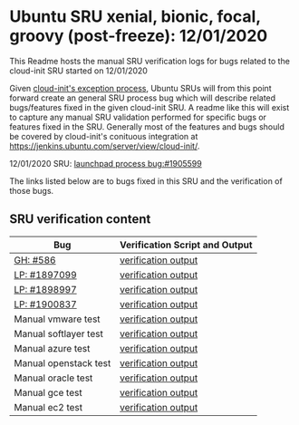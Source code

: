Ubuntu SRU xenial, bionic, focal, groovy (post-freeze): 12/01/2020
=====
This Readme hosts the manual SRU verification logs for bugs related to the cloud-init SRU started on 12/01/2020

Given [cloud-init's exception process](https://wiki.ubuntu.com/CloudinitUpdates), Ubuntu SRUs will from this point forward create an general SRU process bug which will describe related bugs/features fixed in the given cloud-init SRU. A readme like this will exist to capture any manual SRU validation performed for specific bugs or features fixed in the SRU. Generally most of the features and bugs should be covered by cloud-init's conituous integration at https://jenkins.ubuntu.com/server/view/cloud-init/.


12/01/2020 SRU: [launchpad process bug:#1905599](https://pad.lv/1905599)


The links listed below are to bugs fixed in this SRU and the verification of those bugs.

## SRU verification content
| Bug | Verification Script and Output |
| -------- |  -------- |
| [GH: #586](https://github.com/canonical/cloud-init/commit/b0e73814) | [verification output](../bugs/gh-586.txt) |
| [LP: #1897099](http://pad.lv/1897099) | [verification output](bugs/lp-1897099.txt) |
| [LP: #1898997](http://pad.lv/1898997) | [verification output](bugs/lp-1898997.txt) |
| [LP: #1900837](http://pad.lv/1900837) | [verification output](bugs/lp-1900837.txt) |
| Manual vmware test | [verification output](../manual/vmware-sru-20.4.0.txt) |
| Manual softlayer test | [verification output](../manual/softlayer-sru-20.4.0.txt) |
| Manual azure test | [verification output](../manual/azure-sru-20.4.0.txt) |
| Manual openstack test | [verification output](../manual/openstack-sru-20.4.0.txt) |
| Manual oracle test | [verification output](../manual/oracle-sru-20.4.0.txt) |
| Manual gce test | [verification output](../manual/gce-sru-20.4.0.txt) |
| Manual ec2 test | [verification output](../manual/ec2-sru-20.4.0.txt) |
